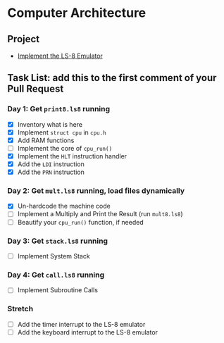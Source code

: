 # Computer Architecture

## Project

* [Implement the LS-8 Emulator](ls8/)

## Task List: add this to the first comment of your Pull Request

### Day 1: Get `print8.ls8` running
- [x] Inventory what is here
- [x] Implement `struct cpu` in `cpu.h`
- [x] Add RAM functions
- [ ] Implement the core of `cpu_run()`
- [x] Implement the `HLT` instruction handler
- [x] Add the `LDI` instruction
- [x] Add the `PRN` instruction

### Day 2: Get `mult.ls8` running, load files dynamically
- [x] Un-hardcode the machine code
- [ ] Implement a Multiply and Print the Result (run `mult8.ls8`)
- [ ] Beautify your `cpu_run()` function, if needed

### Day 3: Get `stack.ls8` running
- [ ] Implement System Stack

### Day 4: Get `call.ls8` running
- [ ] Implement Subroutine Calls

### Stretch
- [ ] Add the timer interrupt to the LS-8 emulator
- [ ] Add the keyboard interrupt to the LS-8 emulator

